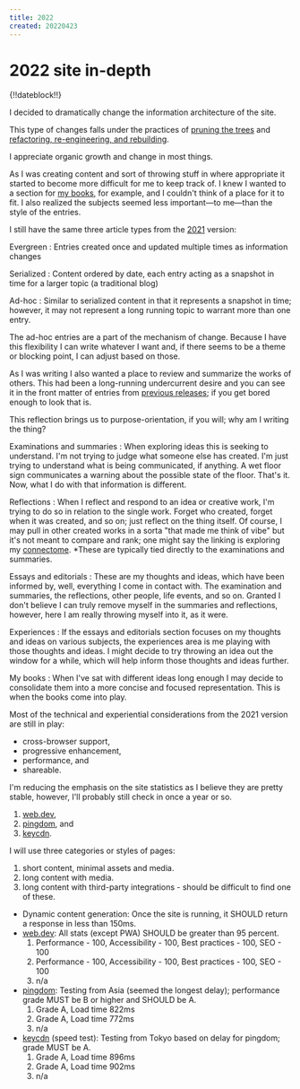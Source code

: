 ```yaml
---
title: 2022
created: 20220423
---
```


# 2022 site in-depth

{!!dateblock!!}

I decided to dramatically change the information architecture of the site.

This type of changes falls under the practices of [pruning the trees](/essays-and-editorials/pruning-the-trees/) and [refactoring, re-engineering, and rebuilding](/essays-and-editorials/software-development/refactoring-re-engineering-and-rebuilding/).

I appreciate organic growth and change in most things.

As I was creating content and sort of throwing stuff in where appropriate it started to become more difficult for me to keep track of. I knew I wanted to a section for [my books](/books/), for example, and I couldn't think of a place for it to fit. I also realized the subjects seemed less important—to me—than the style of the entries.

I still have the same three article types from the [2021](/experiences/software-development/this-site/2021/) version:

Evergreen
:    Entries created once and updated multiple times as information changes

Serialized
:    Content ordered by date, each entry acting as a snapshot in time for a larger topic (a traditional blog)

Ad-hoc
:    Similar to serialized content in that it represents a snapshot in time; however, it may not represent a long running topic to warrant more than one entry.

The ad-hoc entries are a part of the mechanism of change. Because I have this flexibility I can write whatever I want and, if there seems to be a theme or blocking point, I can adjust based on those.

As I was writing I also wanted a place to review and summarize the works of others. This had been a long-running undercurrent desire and you can see it in the front matter of entries from [previous releases](https://github.com/8fold/site-joshbruce.com); if you get bored enough to look that is.

This reflection brings us to purpose-orientation, if you will; why am I writing the thing?

Examinations and summaries
:    When exploring ideas this is seeking to understand. I'm not trying to judge what someone else has created. I'm just trying to understand what is being communicated, if anything. A wet floor sign communicates a warning about the possible state of the floor. That's it. Now, what I do with that information is different.

Reflections
:    When I reflect and respond to an idea or creative work, I'm trying to do so in relation to the single work. Forget who created, forget when it was created, and so on; just reflect on the thing itself. Of course, I may pull in other created works in a sorta "that made me think of vibe" but it's not meant to compare and rank; one might say the linking is exploring my [connectome](https://en.wikipedia.org/wiki/Connectome). *These are typically tied directly to the examinations and summaries.

Essays and editorials
:    These are my thoughts and ideas, which have been informed by, well, everything I come in contact with. The examination and summaries, the reflections, other people, life events, and so on. Granted I don't believe I can truly remove myself in the summaries and reflections, however, here I am really throwing myself into it, as it were.

Experiences
:    If the essays and editorials section focuses on my thoughts and ideas on various subjects, the experiences area is me playing with those thoughts and ideas. I might decide to try throwing an idea out the window for a while, which will help inform those thoughts and ideas further.

My books
:    When I've sat with different ideas long enough I may decide to consolidate them into a more concise and focused representation. This is when the books come into play.

Most of the technical and experiential considerations from the 2021 version are still in play:

- cross-browser support,
- progressive enhancement,
- performance, and
- shareable.

I'm reducing the emphasis on the site statistics as I believe they are pretty stable, however, I'll probably still check in once a year or so.

1. [web.dev](https://web.dev/measure/),
2. [pingdom](https://tools.pingdom.com), and
3. [keycdn](https://tools.keycdn.com/speed).

I will use three categories or styles of pages:

1. short content, minimal assets and media.
2. long content with media.
3. long content with third-party integrations - should be difficult to find one of these.

- Dynamic content generation: Once the site is running, it SHOULD return a response in less than 150ms.
- [web.dev](https://web.dev/measure/): All stats (except PWA) SHOULD be greater than 95 percent.
    1. Performance - 100, Accessibility - 100, Best practices - 100, SEO - 100
    2. Performance - 100, Accessibility - 100, Best practices - 100, SEO - 100
    3. n/a
- [pingdom](https://tools.pingdom.com): Testing from Asia (seemed the longest delay); performance grade MUST be B or higher and SHOULD be A.
    1. Grade A, Load time 822ms
    2. Grade A, Load time 772ms
    3. n/a
- [keycdn](https://tools.keycdn.com/speed) (speed test): Testing from Tokyo based on delay for pingdom; grade MUST be A.
    1. Grade A, Load time 896ms
    2. Grade A, Load time 902ms
    3. n/a
